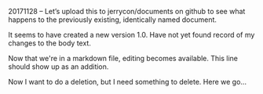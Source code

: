 20171128 – Let’s upload this to jerrycon/documents on github to see what happens
to the previously existing, identically named document.

It seems to have created a new version 1.0. Have not yet found record of my
changes to the body text.

Now that we're in a markdown file, editing becomes available. This line should show up as an addition.

Now I want to do a deletion, but I need something to delete. Here we go...


